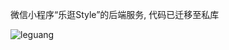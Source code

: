 
微信小程序“乐逛Style”的后端服务, 代码已迁移至私库

![leguang](https://user-images.githubusercontent.com/14067824/161179107-64c4f7b5-ef29-4d89-ae1b-53362738bed1.jpeg)
